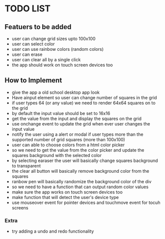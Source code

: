 # TODO LIST

## Featuers to be added

- user can change grid sizes upto 100x100
- user can select color
- user can use rainbow colors (random colors)
- user can erase
- user can clear all by a single click
- the app should work on touch screen devices too

## How to Implement

- give the app a old school desktop app look
- Have ainput element so user can change number of squares in the grid
- if user types 64 (or any value) we need to render 64x64 squares on to the grid
- by default the input value should be set to 16x16
- get the value from the input and display the squares on the grid
- use onchange event to update the grid when ever user changes the input value
- notify the user using a alert or modal if user types more than the supported number of grid squares (more than 100x100)
- user can able to choose colors from a html color picker
- so we need to get the value from the color picker and update the squares background with the selected color
- by selecting earaser the user will basically change squares background to transparent
- the clear all button will basically remove background color from the squares
- ranbow pen will basically randomize the background color of the div
- so we need to have a function that can output random color values
- make sure the app works on touch screen devices too
- make function that will detect the user's device type
- use mouseover event for pointer devices and touchmove event for tocuh screens

### Extra

- try adding a undo and redo functionality

